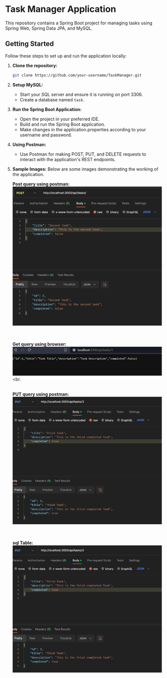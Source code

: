 # Task Manager Application

This repository contains a Spring Boot project for managing tasks using Spring Web, Spring Data JPA, and MySQL.

## Getting Started

Follow these steps to set up and run the application locally:

1. **Clone the repository:**
    ```bash
    git clone https://github.com/your-username/TaskManager.git
    ```

2. **Setup MySQL:**
   - Start your SQL server and ensure it is running on port 3306.
   - Create a database named `task`.

3. **Run the Spring Boot Application:**
   - Open the project in your preferred IDE.
   - Build and run the Spring Boot application.
   - Make changes in the application.properties according to your username and password.

4. **Using Postman:**
   - Use Postman for making POST, PUT, and DELETE requests to interact with the application's REST endpoints.

5. **Sample Images:**
   Below are some images demonstrating the working of the application.

   **Post query using postman:**
   ![Post query using postman](sample_images/img_1.png)<br><br><br>

    **Get query using browser:**
   ![Get query using browser](sample_images/img_2.png)<br.<br><br>

   **PUT query using postman:**
   ![PUT query using postman](sample_images/img_3.png) <br><br><br>

     **sql Table:**
   ![SQL table](sample_images/img_3.png)

   

